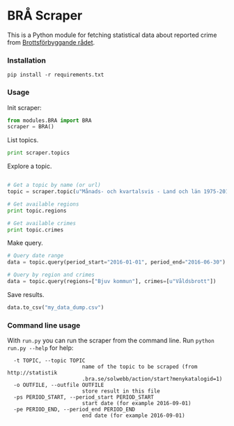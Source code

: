 # BRÅ Scraper

This is a Python module for fetching statistical data about reported crime from [Brottsförbyggande rådet](http://statistik.bra.se/solwebb/action/index).

### Installation

`pip install -r requirements.txt`


### Usage

Init scraper:

```python
from modules.BRA import BRA
scraper = BRA()
```

List topics.

```python
print scraper.topics
```

Explore a topic.

```python

# Get a topic by name (or url)
topic = scraper.topic(u"Månads- och kvartalsvis - Land och län 1975-2014, land och region 2015-")

# Get available regions
print topic.regions

# Get available crimes
print topic.crimes

```

Make query.

```python
# Query date range
data = topic.query(period_start="2016-01-01", period_end="2016-06-30")

# Query by region and crimes
data = topic.query(regions=["Bjuv kommun"], crimes=[u"Våldsbrott"])

```

Save results.

```python
data.to_csv("my_data_dump.csv")
```

### Command line usage

With `run.py` you can run the scraper from the command line. Run `python run.py --help` for help:

```
  -t TOPIC, --topic TOPIC
                        name of the topic to be scraped (from http://statistik
                        .bra.se/solwebb/action/start?menykatalogid=1)
  -o OUTFILE, --outfile OUTFILE
                        store result in this file
  -ps PERIOD_START, --period_start PERIOD_START
                        start date (for example 2016-09-01)
  -pe PERIOD_END, --period_end PERIOD_END
                        end date (for example 2016-09-01)
```
